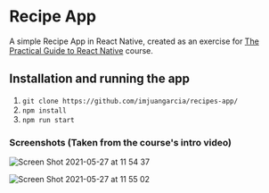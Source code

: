 # Recipe App

A simple Recipe App in React Native, created as an exercise for [The Practical Guide to React Native](https://www.udemy.com/course/react-native-the-practical-guide/) course.

## Installation and running the app

1. `git clone https://github.com/imjuangarcia/recipes-app/`
2. `npm install`
3. `npm run start`

### Screenshots (Taken from the course's intro video)

![Screen Shot 2021-05-27 at 11 54 37](https://user-images.githubusercontent.com/34423371/119849526-15f28100-bee3-11eb-92a6-c1fff1cdea97.png)

![Screen Shot 2021-05-27 at 11 55 02](https://user-images.githubusercontent.com/34423371/119849532-1723ae00-bee3-11eb-95c0-f100366df700.png)
